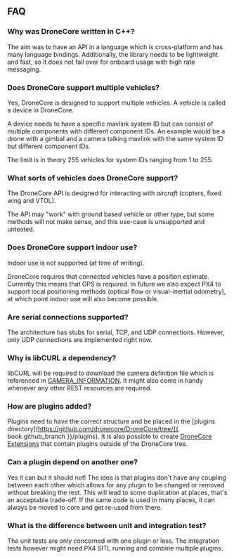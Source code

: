 ## FAQ

### Why was DroneCore written in C++?

The aim was to have an API in a language which is cross-platform and has many language bindings. Additionally, the library needs to be lightweight and fast, so it does not fall over for onboard usage with high rate messaging.

### Does DroneCore support multiple vehicles?

Yes, DroneCore is designed to support multiple vehicles. A vehicle is called a device in DroneCore.

A device needs to have a specific mavlink system ID but can consist of multiple components with different component IDs. An example would be a drone with a gimbal and a camera talking mavlink with the same system ID but different component IDs.

The limit is in theory 255 vehicles for system IDs ranging from 1 to 255.

### What sorts of vehicles does DroneCore support?

The DroneCore API is designed for interacting with *aircraft* (copters, fixed wing and VTOL).

The API may "work" with ground based vehicle or other type, but some methods will not make sense, and this use-case is unsupported and untested.

### Does DroneCore support indoor use?

Indoor use is not supported (at time of writing).

DroneCore requires that connected vehicles have a position estimate. Currently this means that GPS is required. 
In future we also expect PX4 to support local positioning methods (optical flow or visual-inertial odometry), at which point indoor use will also become possible. 


### Are serial connections supported?

The architecture has stubs for serial, TCP, and UDP connections. However, only UDP connections are implemented right now.

### Why is libCURL a dependency?

libCURL will be required to download the camera definition file which is referenced in [CAMERA_INFORMATION](http://mavlink.org/messages/common#CAMERA_INFORMATION). It might also come in handy whenever any other REST resources are required.

### How are plugins added?

Plugins need to have the correct structure and be placed in the [plugins directory](https://github.com/dronecore/DroneCore/tree/{{ book.github_branch }}/plugins). It is also possible to create [DroneCore Extensions](../guide/dronecore_extensions.md) that contain plugins outside of the DroneCore tree.

### Can a plugin depend on another one?

Yes it can but it should not! The idea is that plugins don't have any coupling between each other which allows for any plugin to be changed or removed without breaking the rest. This will lead to some duplication at places, that's an acceptable trade-off. If the same code is used in many places, it can always be moved to core and get re-used from there.


### What is the difference between unit and integration test?

The unit tests are only concerned with one plugin or less. The integration tests however might need PX4 SITL running and combine multiple plugins.
